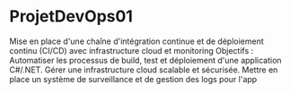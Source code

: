# ProjetDevOps01
Mise en place d'une chaîne d'intégration continue et de déploiement continu (CI/CD) avec infrastructure cloud et monitoring Objectifs : Automatiser les processus de build, test et déploiement d'une application C#/.NET. Gérer une infrastructure cloud scalable et sécurisée. Mettre en place un système de surveillance et de gestion des logs pour l'app
